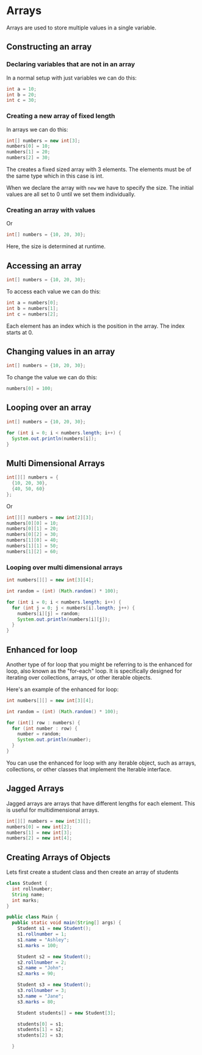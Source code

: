 # Arrays

Arrays are used to store multiple values in a single variable.

## Constructing an array

### Declaring variables that are not in an array

In a normal setup with just variables we can do this:

```java
int a = 10;
int b = 20;
int c = 30;
```

### Creating a new array of fixed length

In arrays we can do this:

```java
int[] numbers = new int[3];
numbers[0] = 10;
numbers[1] = 20;
numbers[2] = 30;
```

The creates a fixed sized array with 3 elements.
The elements must be of the same type which in this case is int.

When we declare the array with `new` we have to specify the size.
The initial values are all set to 0 until we set them individually.

### Creating an array with values

Or

```java
int[] numbers = {10, 20, 30};
```

Here, the size is determined at runtime.

## Accessing an array

```java
int[] numbers = {10, 20, 30};
```

To access each value we can do this:

```java
int a = numbers[0];
int b = numbers[1];
int c = numbers[2];
```

Each element has an index which is the position in the array.
The index starts at 0.

## Changing values in an array

```java
int[] numbers = {10, 20, 30};
```

To change the value we can do this:

```java
numbers[0] = 100;
```

## Looping over an array

```java
int[] numbers = {10, 20, 30};

for (int i = 0; i < numbers.length; i++) {
  System.out.println(numbers[i]);
}
```

## Multi Dimensional Arrays

```java
int[][] numbers = {
  {10, 20, 30},
  {40, 50, 60}
};
```

Or

```java
int[][] numbers = new int[2][3];
numbers[0][0] = 10;
numbers[0][1] = 20;
numbers[0][2] = 30;
numbers[1][0] = 40;
numbers[1][1] = 50;
numbers[1][2] = 60;
```

### Looping over multi dimensional arrays

```java
int numbers[][] = new int[3][4];

int random = (int) (Math.random() * 100);

for (int i = 0; i < numbers.length; i++) {
  for (int j = 0; j < numbers[i].length; j++) {
    numbers[i][j] = random;
    System.out.println(numbers[i][j]);
  }
}
```

## Enhanced for loop

Another type of for loop that you might be referring to is the enhanced for
loop, also known as the "for-each" loop. It is specifically designed for
iterating over collections, arrays, or other iterable objects.

Here's an example of the enhanced for loop:

```java
int numbers[][] = new int[3][4];

int random = (int) (Math.random() * 100);

for (int[] row : numbers) {
  for (int number : row) {
    number = random;
    System.out.println(number);
  }
}
```

You can use the enhanced for loop with any iterable object, such as
arrays, collections, or other classes that implement the Iterable interface.

## Jagged Arrays

Jagged arrays are arrays that have different lengths for each element.
This is useful for multidimensional arrays.

```java
int[][] numbers = new int[3][];
numbers[0] = new int[2];
numbers[1] = new int[3];
numbers[2] = new int[4];
```

## Creating Arrays of Objects

Lets first create a student class and then create an array of students

```java
class Student {
  int rollnumber;
  String name;
  int marks;
}

public class Main {
  public static void main(String[] args) {
    Student s1 = new Student();
    s1.rollnumber = 1;
    s1.name = "Ashley";
    s1.marks = 100;

    Student s2 = new Student();
    s2.rollnumber = 2;
    s2.name = "John";
    s2.marks = 90;

    Student s3 = new Student();
    s3.rollnumber = 3;
    s3.name = "Jane";
    s3.marks = 80;

    Student students[] = new Student[3];

    students[0] = s1;
    students[1] = s2;
    students[2] = s3;

  }
```
